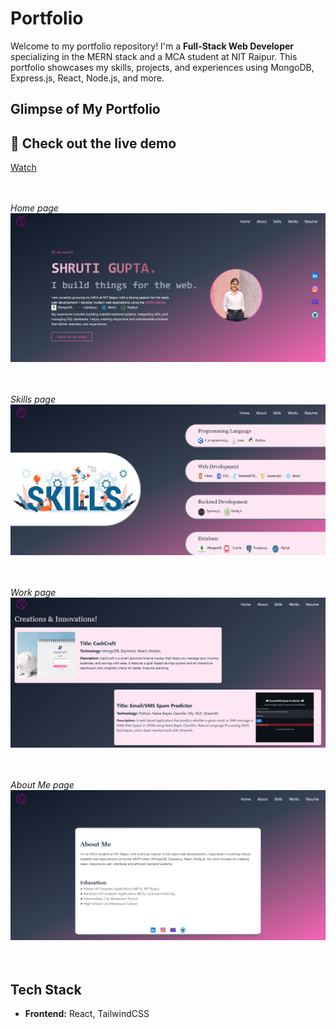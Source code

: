 # Portfolio

Welcome to my portfolio repository! I'm a **Full-Stack Web Developer** specializing in the MERN stack and a MCA student at NIT Raipur. This portfolio showcases my skills, projects, and experiences using MongoDB, Express.js, React, Node.js, and more.

## Glimpse of My Portfolio

## 📌 Check out the live demo  
[Watch](https://www.linkedin.com/feed/update/urn:li:activity:7331713543118966784/)<br><br><br>

*Home page*
![Home page](./src/assets/1.png)<br><br><br>

*Skills page*
![Skills page](./src/assets/2.png)<br><br><br>

*Work page*
![Work page](./src/assets/3.png)<br><br><br>

*About Me page*
![About Me page](./src/assets/4.png)<br><br><br>

## Tech Stack

- **Frontend:** React, TailwindCSS



